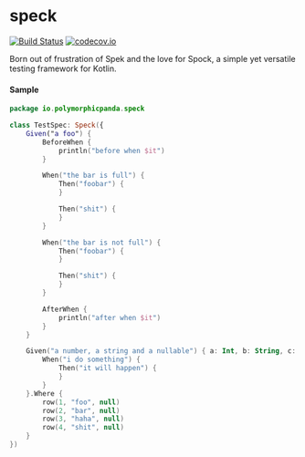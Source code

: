# speck
[![Build Status](https://travis-ci.org/raniejade/speck.svg?branch=master)](https://travis-ci.org/raniejade/speck) [![codecov.io](https://codecov.io/github/raniejade/speck/coverage.svg?branch=master)](https://codecov.io/github/raniejade/speck?branch=master)

Born out of frustration of Spek and the love for Spock, a simple yet versatile testing framework for Kotlin.


#### Sample
```kotlin
package io.polymorphicpanda.speck

class TestSpec: Speck({
    Given("a foo") {
        BeforeWhen {
            println("before when $it")
        }

        When("the bar is full") {
            Then("foobar") {
            }

            Then("shit") {
            }
        }

        When("the bar is not full") {
            Then("foobar") {
            }

            Then("shit") {
            }
        }

        AfterWhen {
            println("after when $it")
        }
    }

    Given("a number, a string and a nullable") { a: Int, b: String, c: Any? ->
        When("i do something") {
            Then("it will happen") {
            }
        }
    }.Where {
        row(1, "foo", null)
        row(2, "bar", null)
        row(3, "haha", null)
        row(4, "shit", null)
    }
})
```
